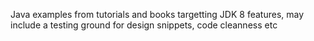 Java examples from tutorials and books targetting JDK 8 features, may include a testing ground for design snippets, code cleanness etc
